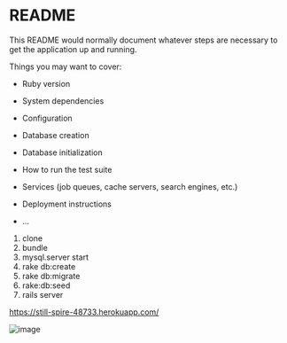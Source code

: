 # README

This README would normally document whatever steps are necessary to get the
application up and running.

Things you may want to cover:

* Ruby version

* System dependencies

* Configuration

* Database creation

* Database initialization

* How to run the test suite

* Services (job queues, cache servers, search engines, etc.)

* Deployment instructions

* ...


1. clone
2.	bundle
3. mysql.server start
4. rake db:create
5. rake db:migrate
6. rake:db:seed
7. rails server 

https://still-spire-48733.herokuapp.com/

![image](http://imgur.com/a/ME8Xf)
